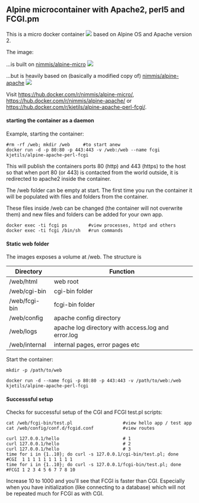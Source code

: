 ## Alpine microcontainer with Apache2, perl5 and FCGI.pm

This is a micro docker container ![](https://images.microbadger.com/badges/image/nimmis/alpine-apache.svg) based on Alpine OS and Apache version 2.

The image:

...is built on [nimmis/alpine-micro](https://hub.docker.com/r/nimmis/alpine-micro/)
![](https://images.microbadger.com/badges/image/nimmis/alpine-micro.svg)

...but is heavily based on (basically a modified copy of) [nimmis/alpine-apache](https://hub.docker.com/r/nimmis/alpine-apache/)
![](https://images.microbadger.com/badges/image/nimmis/alpine-apache.svg)

Visit
<https://hub.docker.com/r/nimmis/alpine-micro/>,
<https://hub.docker.com/r/nimmis/alpine-apache/> or
<https://hub.docker.com/r/kjetils/alpine-apache-perl-fcgi/>.

#### starting the container as a daemon

Example, starting the container:

    #rm -rf /web; mkdir /web     #to start anew
    docker run -d -p 80:80 -p 443:443 -v /web:/web --name fcgi kjetils/alpine-apache-perl-fcgi

This will publish the containers ports 80 (http) and 443 (https) to
the host so that when port 80 (or 443) is contacted from the world
outside, it is redirected to apache2 inside the container.

The /web folder can be empty at start. The first time you run the
container it will be populated with files and folders from the
container.

These files inside /web can be changed (the container will not
overwrite them) and new files and folders can be added for your own app.

	docker exec -ti fcgi ps        #view processes, httpd and others
	docker exec -ti fcgi /bin/sh   #run commands

#### Static web folder

The images exposes a volume at /web. The structure is

| Directory | Function |
| --------- | -------- |
| /web/html | web root |
| /web/cgi-bin | cgi-bin folder |
| /web/fcgi-bin | fcgi-bin folder |
| /web/config | apache config directory |
| /web/logs | apache log directory with access.log and error.log |
| /web/internal | internal pages, error pages etc

Start the container:

    mkdir -p /path/to/web

    docker run -d --name fcgi -p 80:80 -p 443:443 -v /path/to/web:/web kjetils/alpine-apache-perl-fcgi

#### Successsful setup

Checks for successful setup of the CGI and FCGI test.pl scripts:

    cat /web/fcgi-bin/test.pl                   #view hello app / test app
    cat /web/config/conf.d/fcgid.conf           #view routes

    curl 127.0.0.1/hello                        # 1
    curl 127.0.0.1/hello                        # 2
    curl 127.0.0.1/hello                        # 3
    time for i in {1..10}; do curl -s 127.0.0.1/cgi-bin/test.pl; done  #CGI  1 1 1 1 1 1 1 1 1 1
    time for i in {1..10}; do curl -s 127.0.0.1/fcgi-bin/test.pl; done #FCGI 1 2 3 4 5 6 7 7 8 10

Increase 10 to 1000 and you'll see that FCGI is faster than CGI.
Especially when you have initialization (like connecting to a
database) which will not be repeated much for FCGI as with CGI.
